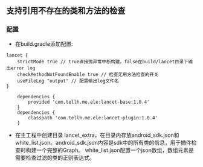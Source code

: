 ## 支持引用不存在的类和方法的检查
### 配置
- 在build.gradle添加配置:
```
lancet {
    strictMode true // true直接抛异常中断构建，false在build/lancet目录下输出error log
    checkMethodNotFoundEnable true // 检查无用方法检查的开关
    useFileLog "output" // 配置输出log文件名
}
```
```
    dependencies {
        provided 'com.tellh.me.ele:lancet-base:1.0.4'
    }
    dependencies {
        classpath 'com.tellh.me.ele:lancet-plugin:1.0.4'
    }
```
- 在主工程中创建目录 lancet_extra，在目录内存放android_sdk.json和white_list.json。android_sdk.json内容是sdk中的所有类的信息，用于插件检查时构建一个完整的Graph。
white_list.json配置一个json数组，数组元素是需要检查过滤的类的正则表达式。